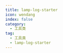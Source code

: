 ```yaml
---
title: lamp-log-starter
icon: wendang
index: false
category:
  - 工具类
tag:
  - 工具类
  - lamp-log-starter
---
```


